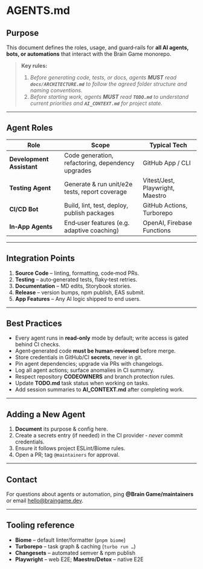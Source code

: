# AGENTS.md

## Purpose
This document defines the roles, usage, and guard‑rails for **all AI agents, bots, or automations** that interact with the Brain Game monorepo.

> **Key rules:** 
> 1. *Before generating code, tests, or docs, agents **MUST** read **`docs/ARCHITECTURE.md`** to follow the agreed folder structure and naming conventions.*
> 2. *Before starting work, agents **MUST** read **`TODO.md`** to understand current priorities and **`AI_CONTEXT.md`** for project state.*

---

## Agent Roles

| Role | Scope | Typical Tech |
|------|-------|--------------|
| **Development Assistant** | Code generation, refactoring, dependency upgrades | GitHub App / CLI |
| **Testing Agent** | Generate & run unit/e2e tests, report coverage | Vitest/Jest, Playwright, Maestro |
| **CI/CD Bot** | Build, lint, test, deploy, publish packages | GitHub Actions, Turborepo |
| **In‑App Agents** | End‑user features (e.g. adaptive coaching) | OpenAI, Firebase Functions |

---

## Integration Points

1. **Source Code** – linting, formatting, code‑mod PRs.  
2. **Testing** – auto‑generated tests, flaky‑test retries.  
3. **Documentation** – MD edits, Storybook stories.  
4. **Release** – version bumps, npm publish, EAS submit.  
5. **App Features** – Any AI logic shipped to end users.

---

## Best Practices

- Every agent runs in **read‑only** mode by default; write access is gated behind CI checks.
- Agent‑generated code **must be human‑reviewed** before merge.
- Store credentials in GitHub/CI **secrets**, never in git.
- Pin agent dependencies; upgrade via PRs with changelogs.
- Log all agent actions; surface anomalies in CI summary.
- Respect repository **CODEOWNERS** and branch protection rules.
- Update **TODO.md** task status when working on tasks.
- Add session summaries to **AI_CONTEXT.md** after completing work.

---

## Adding a New Agent

1. **Document** its purpose & config here.  
2. Create a secrets entry (if needed) in the CI provider ‑ *never* commit credentials.  
3. Ensure it follows project ESLint/Biome rules.  
4. Open a PR; tag `@maintainers` for approval.

---

## Contact
For questions about agents or automation, ping **@Brain Game/maintainers** or email hello@braingame.dev.

---

## Tooling reference

- **Biome** – default linter/formatter (`pnpm biome`)  
- **Turborepo** – task graph & caching (`turbo run …`)  
- **Changesets** – automated semver & npm publish  
- **Playwright** – web E2E; **Maestro/Detox** – native E2E

